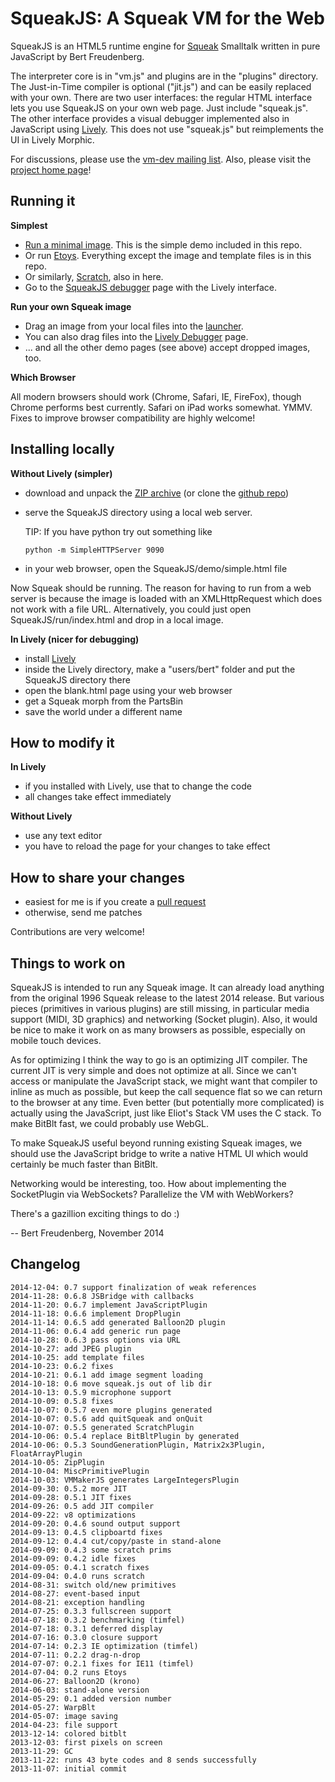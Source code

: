 SqueakJS: A Squeak VM for the Web
=================================

SqueakJS is an HTML5 runtime engine for [Squeak][squeak]</a> Smalltalk written in pure JavaScript by Bert Freudenberg.

The interpreter core is in "vm.js" and plugins are in the "plugins" directory. The Just-in-Time compiler is optional ("jit.js") and can be easily replaced with your own. There are two user interfaces: the regular HTML interface lets you use SqueakJS on your own web page. Just include "squeak.js". The other interface provides a visual debugger implemented also in JavaScript using [Lively][lively]. This does not use "squeak.js" but reimplements the UI in Lively Morphic.

For discussions, please use the [vm-dev mailing list][vm-dev]. Also, please visit the [project home page][homepage]!

Running it
----------
**Simplest**

* [Run a minimal image][mini]. This is the simple demo included in this repo.
* Or run [Etoys][etoys]. Everything except the image and template files is in this repo.
* Or similarly, [Scratch][scratch], also in here.
* Go to the [SqueakJS debugger][debug] page with the Lively interface.

**Run your own Squeak image**

* Drag an image from your local files into the [launcher][run].
* You can also drag files into the [Lively Debugger][debug] page.
* ... and all the other demo pages (see above) accept dropped images, too.

**Which Browser**

All modern browsers should work (Chrome, Safari, IE, FireFox), though Chrome performs best currently. Safari on iPad works somewhat. YMMV.
Fixes to improve browser compatibility are highly welcome!


Installing locally
------------------
**Without Lively (simpler)**

* download and unpack the [ZIP archive][zip] (or clone the [github repo][repo])
* serve the SqueakJS directory using a local web server.

  TIP: If you have python try out something like
  ```
  python -m SimpleHTTPServer 9090
  ```
* in your web browser, open the SqueakJS/demo/simple.html file

Now Squeak should be running.
The reason for having to run from a web server is because the image is loaded with an XMLHttpRequest which does not work with a file URL. Alternatively, you could just open SqueakJS/run/index.html and drop in a local image.

**In Lively (nicer for debugging)**

* install [Lively][lively]
* inside the Lively directory, make a "users/bert" folder and put the SqueakJS directory there
* open the blank.html page using your web browser
* get a Squeak morph from the PartsBin
* save the world under a different name 

How to modify it
----------------
**In Lively**

* if you installed with Lively, use that to change the code
* all changes take effect immediately

**Without Lively**

* use any text editor
* you have to reload the page for your changes to take effect

How to share your changes
-------------------------
* easiest for me is if you create a [pull request][pullreq]
* otherwise, send me patches

Contributions are very welcome! 

Things to work on
-----------------
SqueakJS is intended to run any Squeak image. It can already load anything from the original 1996 Squeak release to the latest 2014 release. But various pieces (primitives in various plugins) are still missing, in particular media support (MIDI, 3D graphics) and networking (Socket plugin). Also, it would be nice to make it work on as many browsers as possible, especially on mobile touch devices.

As for optimizing I think the way to go is an optimizing JIT compiler. The current JIT is very simple and does not optimize at all. Since we can't access or manipulate the JavaScript stack, we might want that compiler to inline as much as possible, but keep the call sequence flat so we can return to the browser at any time. Even better (but potentially more complicated) is actually using the JavaScript, just like Eliot's Stack VM uses the C stack. To make BitBlt fast, we could probably use WebGL.

To make SqueakJS useful beyond running existing Squeak images, we should use the JavaScript bridge to write a native HTML UI which would certainly be much faster than BitBlt.

Networking would be interesting, too. How about implementing the SocketPlugin via WebSockets? Parallelize the VM with WebWorkers?

There's a gazillion exciting things to do :)

  --  Bert Freudenberg, November 2014

  [squeak]:   http://squeak.org/
  [repo]:     https://github.com/bertfreudenberg/SqueakJS
  [vm-dev]:   http://lists.squeakfoundation.org/mailman/listinfo/vm-dev
  [homepage]: http://bertfreudenberg.github.io/SqueakJS/
  [run]:      http://bertfreudenberg.github.io/SqueakJS/run/
  [mini]:     http://bertfreudenberg.github.io/SqueakJS/demo/simple.html
  [etoys]:    http://bertfreudenberg.github.io/SqueakJS/etoys/
  [scratch]:  http://bertfreudenberg.github.io/SqueakJS/scratch/
  [debug]:    http://lively-web.org/users/bert/squeak.html
  [zip]:      https://github.com/bertfreudenberg/SqueakJS/archive/master.zip
  [lively]:   https://github.com/LivelyKernel/LivelyKernel
  [pullreq]:  https://help.github.com/articles/using-pull-requests


Changelog
---------
    2014-12-04: 0.7 support finalization of weak references
    2014-11-28: 0.6.8 JSBridge with callbacks
    2014-11-20: 0.6.7 implement JavaScriptPlugin
    2014-11-18: 0.6.6 implement DropPlugin
    2014-11-14: 0.6.5 add generated Balloon2D plugin
    2014-11-06: 0.6.4 add generic run page
    2014-10-28: 0.6.3 pass options via URL
    2014-10-27: add JPEG plugin 
    2014-10-25: add template files
    2014-10-23: 0.6.2 fixes 
    2014-10-21: 0.6.1 add image segment loading 
    2014-10-18: 0.6 move squeak.js out of lib dir
    2014-10-13: 0.5.9 microphone support
    2014-10-09: 0.5.8 fixes
    2014-10-07: 0.5.7 even more plugins generated
    2014-10-07: 0.5.6 add quitSqueak and onQuit
    2014-10-07: 0.5.5 generated ScratchPlugin
    2014-10-06: 0.5.4 replace BitBltPlugin by generated
    2014-10-06: 0.5.3 SoundGenerationPlugin, Matrix2x3Plugin, FloatArrayPlugin
    2014-10-05: ZipPlugin
    2014-10-04: MiscPrimitivePlugin
    2014-10-03: VMMakerJS generates LargeIntegersPlugin
    2014-09-30: 0.5.2 more JIT
    2014-09-28: 0.5.1 JIT fixes
    2014-09-26: 0.5 add JIT compiler
    2014-09-22: v8 optimizations
    2014-09-20: 0.4.6 sound output support
    2014-09-13: 0.4.5 clipboartd fixes
    2014-09-12: 0.4.4 cut/copy/paste in stand-alone
    2014-09-09: 0.4.3 some scratch prims
    2014-09-09: 0.4.2 idle fixes
    2014-09-05: 0.4.1 scratch fixes
    2014-09-04: 0.4.0 runs scratch
    2014-08-31: switch old/new primitives
    2014-08-27: event-based input
    2014-08-21: exception handling
    2014-07-25: 0.3.3 fullscreen support
    2014-07-18: 0.3.2 benchmarking (timfel)
    2014-07-18: 0.3.1 deferred display
    2014-07-16: 0.3.0 closure support
    2014-07-14: 0.2.3 IE optimization (timfel)
    2014-07-11: 0.2.2 drag-n-drop
    2014-07-07: 0.2.1 fixes for IE11 (timfel)
    2014-07-04: 0.2 runs Etoys
    2014-06-27: Balloon2D (krono)
    2014-06-03: stand-alone version
    2014-05-29: 0.1 added version number
    2014-05-27: WarpBlt
    2014-05-07: image saving
    2014-04-23: file support
    2013-12-14: colored bitblt
    2013-12-03: first pixels on screen
    2013-11-29: GC
    2013-11-22: runs 43 byte codes and 8 sends successfully
    2013-11-07: initial commit